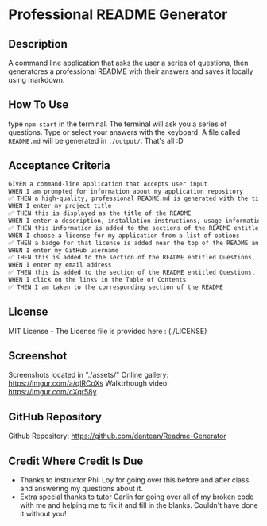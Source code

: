 # Professional README Generator

## Description

A command line application that asks the user a series of questions, then generatores a professional README with their answers and saves it locally using markdown.

## How To Use

type `npm start` in the terminal. The terminal will ask you a series of questions. Type or select your answers with the keyboard. A file called `README.md` will be generated in `./output/`. That's all :D

## Acceptance Criteria

```md
GIVEN a command-line application that accepts user input
WHEN I am prompted for information about my application repository
✅ THEN a high-quality, professional README.md is generated with the title of my project and sections entitled Description, Table of Contents, Installation, Usage, License, Contributing, Tests, and Questions
WHEN I enter my project title
✅ THEN this is displayed as the title of the README
WHEN I enter a description, installation instructions, usage information, contribution guidelines, and test instructions
✅ THEN this information is added to the sections of the README entitled Description, Installation, Usage, Contributing, and Tests
WHEN I choose a license for my application from a list of options
✅ THEN a badge for that license is added near the top of the README and a notice is added to the section of the README entitled License that explains which license the application is covered under
WHEN I enter my GitHub username
✅ THEN this is added to the section of the README entitled Questions, with a link to my GitHub profile
WHEN I enter my email address
✅ THEN this is added to the section of the README entitled Questions, with instructions on how to reach me with additional questions
WHEN I click on the links in the Table of Contents
✅ THEN I am taken to the corresponding section of the README
```

## License

MIT License - The License file is provided here : (./LICENSE)

## Screenshot

Screenshots located in "./assets/"
Online gallery: https://imgur.com/a/qlRCoXs
Walktrhough video: https://imgur.com/cXqr58y


## GitHub Repository


Github Repository: https://github.com/dantean/Readme-Generator


## Credit Where Credit Is Due

- Thanks to instructor Phil Loy for going over this before and after class and answering my questions about it. 
- Extra special thanks to tutor Carlin for going over all of my broken code with me and helping me to fix it and fill in the blanks. Couldn't have done it without you!